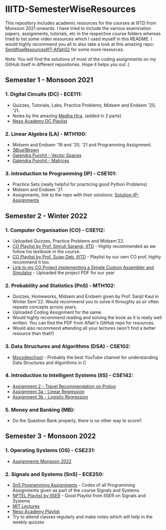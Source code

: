 # IIITD-SemesterWiseResources

This repository includes academic resources for the courses at IIITD from Monsoon 2021 onwards. I have tried to include the various examination papers, assignments, tutorials, etc in the respective course folders whereas tried to list some video resources which I used myself in this README. I would highly recommend you all to also take a look at this amazing repo: [SemWiseResourcesIIIT-Aflah02](https://github.com/aflah02/SemWiseResourcesIIIT) for some more resources.

Note: You will find the solutions of most of the coding assignments on my GitHub itself in different repositories. Hope it helps you out :)

## Semester 1 - Monsoon 2021
### 1. Digital Circuits (DC) - ECE111: 
* Quizzes, Tutorials, Labs, Practice Problems, Midsem and Endsem '20, '21.
* Notes by the amazing [Medha Hira](https://www.linkedin.com/in/medhahira/). (added in 2 parts)
* [Neso Academy DC Playlist](https://www.youtube.com/playlist?list=PLBlnK6fEyqRjMH3mWf6kwqiTbT798eAOm) 

### 2. Linear Algebra (LA) - MTH100: 
* Midsem and Endsem '19 and '20, '21 and Programming Assignment.
* [3Blue1Brown](https://www.youtube.com/playlist?list=PL0-GT3co4r2y2YErbmuJw2L5tW4Ew2O5Bm) 
* [Gajendra Purohit - Vector Spaces](https://www.youtube.com/playlist?list=PLU6SqdYcYsfJOGZdxUpDk3w9o-w94-RoG)  
* [Gajendra Purohit - Matrices](https://www.youtube.com/playlist?list=PLU6SqdYcYsfI34zVjDYDCZ6KLAifHmN1v)  

### 3. Introduction to Programming (IP) - CSE101:
* Practice Sets (really helpful for practicing good Python Problems)
* Midsem and Endsem '21
* Assignments, link to the repo with their solutions: [Solution-IP-Assignments](https://github.com/arnav10goel/IP-Assignments)

## Semester 2 - Winter 2022
### 1. Computer Organisation (CO) - CSE112: 
* Uploaded Quizzes, Practice Problems and Midsem'22. 
* [CO Playlist by Prof. Smruti Sarangi, IITD](https://www.youtube.com/playlist?list=PL1iLu2CSC9EWAo0ysorNI_nebwF6Rwkr0) - Highly recommended as we follow his textbook in the course. 
* [CO Playlist by Prof. Sujay Deb, IIITD](https://www.youtube.com/playlist?list=PLL7q95_bHxC56PtT1t-21A-NmUf7yBjGs) - Playlist by our own CO prof, highly recommend it too.
* [Link to my CO Project implementing a Simple Custom Assembler and Simulator](https://github.com/arnav10goel/Computer-Organisation-Project) - Uploaded the project PDF for our year

### 2. Probability and Statistics (PnS) - MTH102: 
* Quizzes, Homeworks, Midsem and Endsem given by Prof. Sanjit Kaul in Winter Sem'22. Would recommend you to solve it throughly as sir often repeats concepts across years.
* Uploaded Coding Assignment for the same.
* Would highly recommend reading and solving the book as it is really well written. You can find the PDF from Aflah's GitHub repo for resources. 
* Would also recommend attending all your lectures (won't find a better resource than that!!)
 

### 3. Data Structures and Algorithms (DSA) - CSE102:
* [Mycodeschool](https://www.youtube.com/@mycodeschool) - Probably the best YouTube channel for understanding Data Structures and Algorithms in C

### 4. Introduction to Intelligent Systems (IIS) - CSE142:
* [Assignment 2 - Travel Recommendation on Prolog](https://github.com/arnav10goel/Travel-Recommendation-System)
* [Assignment 3a - Linear Regression](https://github.com/arnav10goel/Insurance-Charges-Predictor)
* [Assignment 3b - Logistic Regression](https://github.com/arnav10goel/Diabetes-Predictor)

### 5. Money and Banking (MB):
* Do the Question Bank properly, there is no other way to score!!

## Semester 3 - Monsoon 2022
### 1. Operating Systems (OS) - CSE231:
* [Assignments Monsoon 2022](https://github.com/arnav10goel/Operating-Systems-CSE231-Assignments)

### 2. Signals and Systems (SnS) - ECE250:
* [SnS Programming Assignments](https://github.com/arnav10goel/Signals-and-Systems-Prog-Assignments) - Codes of all Programming Assignments given as part of the course Signals and Systems
* [NPTEL Playlist by IISER](https://www.youtube.com/playlist?list=PLyqSpQzTE6M8KJ-XQ1m2vl3nd2ZUqKEN8) - Good Playlist from IISER on Signals and Systems
* [MIT Lectures](https://www.youtube.com/playlist?list=PLADC1A1B7FA7FF7B6)
* [Neso Academy Playlist](https://www.youtube.com/playlist?list=PLBlnK6fEyqRhG6s3jYIU48CqsT5cyiDTO)
* Try to attend classes regularly and make notes which will help in the weekly quizzes 
